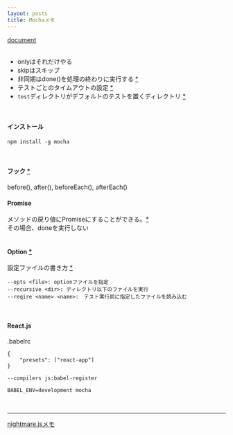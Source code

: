 ```yaml
---
layout: posts
title: Mochaメモ 
---
```

[document](https://mochajs.org/)  
<br>

* onlyはそれだけやる  
* skipはスキップ  
* 非同期はdone()を処理の終わりに実行する [\*](https://mochajs.org/#asynchronous-code)
* テストごとのタイムアウトの設定 [\*](https://mochajs.org/#timeouts)
* `test`ディレクトリがデフォルトのテストを置くディレクトリ [\*](https://mochajs.org/#the-test-directory)
<br>

#### インストール

```
npm install -g mocha
```
<br>

#### フック [\*](https://mochajs.org/#hooks)

before(), after(), beforeEach(), afterEach()
<br>

#### Promise

メソッドの戻り値にPromiseにすることができる。[\*](https://mochajs.org/#working-with-promises)  
その場合、doneを実行しない  
<br>

#### Option [\*](https://mochajs.org/#usage)  

設定ファイルの書き方 [\*](https://mochajs.org/#mochaopts)

```
--opts <file>: optionファイルを指定  
--recursive <dir>: ディレクトリ以下のファイルを実行
--reqire <name> <name>:　テスト実行前に指定したファイルを読み込む
```
<br>

#### React.js

.babelrc

```
{
    "presets": ["react-app"]
}
```

```
--compilers js:babel-register
```

```
BABEL_ENV=development mocha
```

<br>

<hr>

[nightmare.jsメモ](/2016/09/23/nightmarejs.html)
